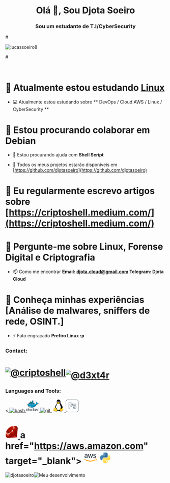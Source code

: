 <h1 align="center">Olá 👋, Sou Djota Soeiro</h1>
<h3 align="center">Sou um estudante de T.I/CyberSecurity</h3>

#<p align="left"> <img src="https://komarev.com/ghpvc/?username=lucassoeiro8&label=Profile%20views&color=0e75b6&style=flat" alt="lucassoeiro8" /> </p>

#<p align="left"> <a href="https://twitter.com/" target="blank"><img src="https://img.shields.io/twitter/follow/?logo=twitter&style=for-the-badge" alt="" /></a> </p>

# 🌱 Atualmente estou estudando [Linux](https://github.com/torvalds/linux)

- 💻 Atualmente estou estudando sobre ** DevOps / Cloud AWS / Linux / CyberSecurity **

# 👯 Estou procurando colaborar em **Debian**

- 🤝 Estou procurando ajuda com **Shell Script**

- 👨‍ Todos os meus projetos estarão disponíveis em [https://github.com/djotasoeiro](https://github.com/djotasoeiro)

# 📝 Eu regularmente escrevo artigos sobre [https://criptoshell.medium.com/](https://criptoshell.medium.com/)

# 💬 Pergunte-me sobre **Linux, Forense Digital e Criptografia**

- 📫 Como me encontrar **Email: djota.cloud@gmail.com Telegram: Djota Cloud**

# 📄 Conheça minhas experiências [Análise de malwares, sniffers de rede, OSINT.]

- ⚡ Fato engraçado **Prefiro Linux :p**


<h3 align="left">Contact:</h3>
<p align="left">


# <a href="https://medium.com/@criptoshell" target="blank"> <img align="center" src="https://cdn.jsdelivr.net/npm/simple-icons@3.0.1/icons/medium.svg" alt="@criptoshell" height="40" width="40" /><a href="https://t.me/d3xt4r" target="blank"><img src="https://cdn.jsdelivr.net/npm/simple-icons@3.0.1/icons/telegram.svg" alt="@d3xt4r" height="40" width="40" align="middle" /></a>

  

</p>


<h3 align="left">Languages and Tools:</h3>
<p align="left"> <<a href="https://www.gnu.org/software/bash/" target="_blank"> <img src="https://www.vectorlogo.zone/logos/gnu_bash/gnu_bash-icon.svg" alt="bash" width="40" height="40"/> </a> <a href="https://www.docker.com/" target="_blank"> <img src="https://raw.githubusercontent.com/devicons/devicon/master/icons/docker/docker-original-wordmark.svg" alt="docker" width="40" height="40"/> </a> <a href="https://git-scm.com/" target="_blank"> <img src="https://www.vectorlogo.zone/logos/git-scm/git-scm-icon.svg" alt="git" width="40" height="40"/> </a> <a href="https://www.linux.org/" target="_blank"> <img src="https://raw.githubusercontent.com/devicons/devicon/master/icons/linux/linux-original.svg" alt="linux" width="40" height="40"/> </a> <a href="https://www.photoshop.com/en" target="_blank"> <img src="https://raw.githubusercontent.com/devicons/devicon/master/icons/photoshop/photoshop-line.svg" alt="photoshop" width="40" height="40"/> </a>  </p>

# <a href="https://www.ruby-lang.org/en/" target="_blank"> <img src="https://raw.githubusercontent.com/devicons/devicon/master/icons/ruby/ruby-original.svg" alt="ruby" width="40" height="40"/> </a> a href="https://aws.amazon.com" target="_blank"> <img src="https://raw.githubusercontent.com/devicons/devicon/master/icons/amazonwebservices/amazonwebservices-original-wordmark.svg" alt="aws" width="40" height="40"/> </a> <a href="https://www.python.org" target="_blank"> <img src="https://raw.githubusercontent.com/devicons/devicon/master/icons/python/python-original.svg" alt="python" width="40" height="40"/> </a> 

<p><img align="left" src="https://github-readme-stats.vercel.app/api/top-langs?username=djotasoeiro&show_icons=true&locale=en&layout=compact" alt="djotasoeiro" /></p>

<img title="Meu desenvolvimento" heigth="320" width="350" src="https://github-readme-stats.vercel.app/api?username=djotasoeiro&locale=pt-br&hide=issues&count_private=true&icon_color=871486&title_color=000000&bg_color=ffffff&show_icons=true)"/>

